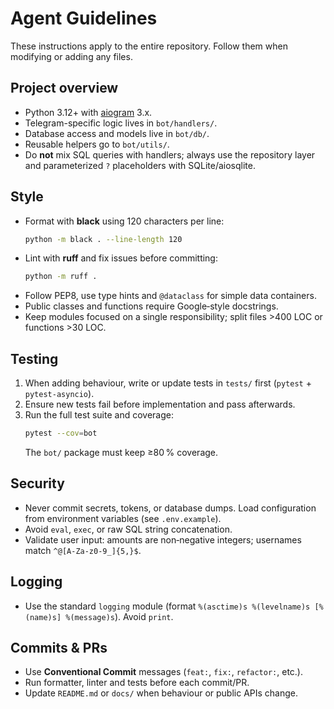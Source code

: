 # Agent Guidelines

These instructions apply to the entire repository. Follow them when modifying or adding any files.

## Project overview
- Python 3.12+ with [aiogram](https://docs.aiogram.dev/en/latest/) 3.x.
- Telegram-specific logic lives in `bot/handlers/`.
- Database access and models live in `bot/db/`.
- Reusable helpers go to `bot/utils/`.
- Do **not** mix SQL queries with handlers; always use the repository layer and parameterized `?` placeholders with SQLite/aiosqlite.

## Style
- Format with **black** using 120 characters per line:
  ```bash
  python -m black . --line-length 120
  ```
- Lint with **ruff** and fix issues before committing:
  ```bash
  python -m ruff .
  ```
- Follow PEP8, use type hints and `@dataclass` for simple data containers.
- Public classes and functions require Google‑style docstrings.
- Keep modules focused on a single responsibility; split files >400 LOC or functions >30 LOC.

## Testing
1. When adding behaviour, write or update tests in `tests/` first (`pytest` + `pytest-asyncio`).
2. Ensure new tests fail before implementation and pass afterwards.
3. Run the full test suite and coverage:
   ```bash
   pytest --cov=bot
   ```
   The `bot/` package must keep ≥80 % coverage.

## Security
- Never commit secrets, tokens, or database dumps. Load configuration from environment variables (see `.env.example`).
- Avoid `eval`, `exec`, or raw SQL string concatenation.
- Validate user input: amounts are non‑negative integers; usernames match `^@[A-Za-z0-9_]{5,}$`.

## Logging
- Use the standard `logging` module (format `%(asctime)s %(levelname)s [%(name)s] %(message)s`). Avoid `print`.

## Commits & PRs
- Use **Conventional Commit** messages (`feat:`, `fix:`, `refactor:`, etc.).
- Run formatter, linter and tests before each commit/PR.
- Update `README.md` or `docs/` when behaviour or public APIs change.